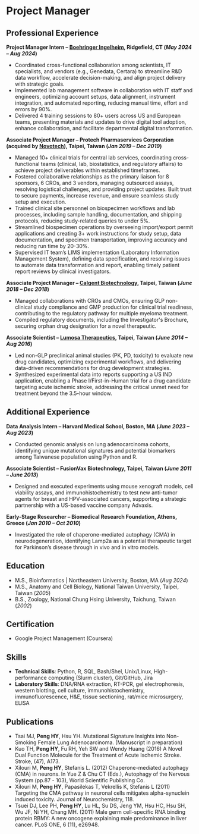 # Project Manager


## Professional Experience 
**Project Manager Intern – [Boehringer Ingelheim](https://www.boehringer-ingelheim.com/), Ridgefield, CT (_May 2024 – Aug 2024_)**
- Coordinated cross-functional collaboration among scientists, IT specialists, and vendors (e.g., Genedata, Certara) to streamline R&D data workflow, accelerate decision-making, and align project delivery with strategic goals.
- Implemented lab management software in collaboration with IT staff and engineers, optimizing account setups, data alignment, instrument integration, and automated reporting, reducing manual time, effort and errors by 90%.
- Delivered 4 training sessions to 80+ users across US and European teams, presenting materials and updates to drive digital tool adoption, enhance collaboration, and facilitate departmental digital transformation.


**Associate Project Manager – Protech Pharmaservices Corporation (acquired by [Novotech](https://novotech-cro.com/contact?utm_source=Google&utm_medium=Search&utm_campaign=SN_Brand_US&utm_id=20968953014&gad_source=1&gbraid=0AAAAAqxLUiW7xn1gsbUdccQZmyOjiZxeG&gclid=Cj0KCQiA7NO7BhDsARIsADg_hIYkttxnKKJZKhrSbBtmLxXCRZLi9x85UNpQXpFXVB_tE2TrpSZlsKcaAipFEALw_wcB)), Taipei, Taiwan (_Jan 2019 – Dec 2019_)**
- Managed 10+  clinical trials for central lab services, coordinating cross-functional teams (clinical, lab, biostatistics, and regulatory affairs) to achieve project deliverables within established timeframes.
- Fostered collaborative relationships as the primary liaison for 8 sponsors, 6 CROs, and 3 vendors, managing outsourced assays, resolving logistical challenges, and providing project updates. Built trust to secure payments, increase revenue, and ensure seamless study setup and execution.
- Trained clinical site personnel on biospecimen workflows and lab processes, including sample handling, documentation, and shipping protocols, reducing study-related queries to under 5%.
- Streamlined biospecimen operations by overseeing import/export permit applications and creating 3+ work instructions for study setup, data documentation, and specimen transportation, improving accuracy and reducing run time by 20-30%.
- Supervised IT team’s LIMS implementation (Laboratory Information Management System), defining data specification, and resolving issues to automate data transformation and report, enabling timely patient report reviews by clinical investigators.

**Associate Project Manager – [Calgent Biotechnology](https://www.calgent.com/), Taipei, Taiwan (_June 2018 – Dec 2018_)**
- Managed collaborations with CROs and CMOs, ensuring GLP non-clinical study compliance and GMP production for clinical trial readiness, contributing to the regulatory pathway for multiple myeloma treatment.
- Compiled regulatory documents, including the Investigator's Brochure, securing orphan drug designation for a novel therapeutic.

**Associate Scientist – [Lumosa Therapeutics](https://www.lumosa.com.tw/), Taipei, Taiwan (_June 2014 – Aug 2016_)**
- Led non-GLP preclinical animal studies (PK, PD, toxicity) to evaluate new drug candidates, optimizing experimental workflows, and delivering data-driven recommendations for drug development strategies.
- Synthesized experimental data into reports supporting a US IND application, enabling a Phase I/First-in-Human trial for a drug candidate targeting acute ischemic stroke, addressing the critical unmet need for treatment beyond the 3.5-hour window.

## Additional Experience 
**Data Analysis Intern – Harvard Medical School, Boston, MA    	    				      (_June 2023 – Aug 2023_)**
- Conducted genomic analysis on lung adenocarcinoma cohorts, identifying unique mutational signatures and potential biomarkers among Taiwanese population using Python and R.

**Associate Scientist – FusionVax Biotechnology, Taipei, Taiwan				 	      (_June 2011 – June 2013_)**
- Designed and executed experiments using mouse xenograft models, cell viability assays, and immunohistochemistry to test new anti-tumor agents for breast and HPV-associated cancers, supporting a strategic partnership with a US-based vaccine company Advaxis.

**Early-Stage Researcher – Biomedical Research Foundation, Athens, Greece	 	                	          (_Jan 2010 – Oct 2010_)**
- Investigated the role of chaperone-mediated autophagy (CMA) in neurodegeneration, identifying Lamp2a as a potential therapeutic target for Parkinson’s disease through in vivo and in vitro models.

## Education
- M.S., Bioinformatics | Northeastern University, Boston, MA (_Aug 2024_) 
- M.S., Anatomy and Cell Biology, National Taiwan University, Taipei, Taiwan (_2005_)
- B.S., Zoology, National Chung Hsing University, Taichung, Taiwan (_2002_)

## Certification
- Google Project Management (Coursera)

## Skills
- **Technical Skills**: Python, R, SQL, Bash/Shel, Unix/Linux, High-performance computing (Slurm cluster), Git/GitHub, Jira  
- **Laboratory Skills**: DNA/RNA extraction, RT-PCR, gel electrophoresis, western blotting, cell culture, immunohistochemistry, immunofluorescence, H&E, tissue sectioning, rat/mice microsurgery, ELISA

## Publications
- Tsai MJ, **Peng HY**, Hsu YH. Mutational Signature Insights into Non-Smoking Female Lung Adenocarcinoma. (Manuscript in preparation)
- Kuo TH, **Peng HY**, Fu RH, Yeh SW and Wendy Huang (2016) A Novel Dual Function Molecule for the Treatment of Acute Ischemic Stroke. Stroke, (47), A173.
- Xilouri M, **Peng HY**, Stefanis L. (2012) Chaperone-mediated autophagy (CMA) in neurons. In Yue Z & Chu CT (Eds.), Autophagy of the Nervous System (pp.87 - 103), World Scientific Publishing Co.
- Xilouri M, **Peng HY**, Papasilekas T, Vekrellis K, Stefanis L (2011) Targeting the CMA pathway in neuronal cells mitigates alpha-synuclein induced toxicity. Journal of Neurochemistry, 118.
- Tsuei DJ, Lee PH, **Peng HY**, Lu HL, Su DS, Jeng YM, Hsu HC, Hsu SH, Wu JF, Ni YH, Chang MH. (2011) Male germ cell-specific RNA binding protein RBMY: A new oncogene explaining male predominance in liver cancer. PLoS ONE, 6 (11), e26948.
